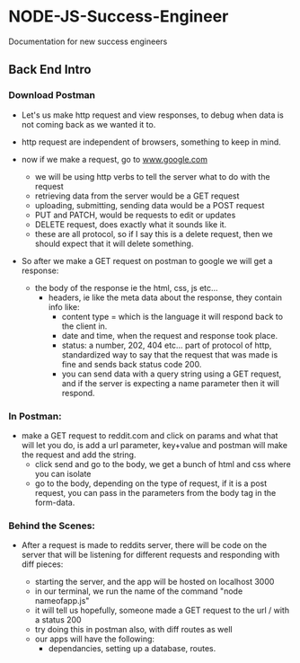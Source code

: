 # NODE-JS-Success-Engineer
Documentation for new success engineers

## Back End Intro

### Download Postman

- Let's us make http request and view responses, to debug when data is not coming back as we wanted it to.

- http request are independent of browsers, something to keep in mind.

- now if we make a request, go to www.google.com

    - we will be using http verbs to tell the server what to do with the request
    - retrieving data from the server would be a GET request
    - uploading, submitting, sending data would be a POST request
    - PUT and PATCH, would be requests to edit or updates
    - DELETE request, does exactly what it sounds like it.
    - these are all protocol, so if I say this is a delete request, then we should expect that it will delete something.

- So after we make a GET request on postman to google we will get a response:

    - the body of the response ie the html, css, js etc...
        - headers, ie like the meta data about the response, they contain info like:
            - content type = which is the language it will respond back to the client in.
            - date and time, when the request and response took place.
            - status: a number, 202, 404 etc... part of protocol of http, standardized way to say that the request that was made is fine and sends back status code 200.
            - you can send data with a query string using a GET request, and if the server is expecting a name parameter then it will respond.


### In Postman:

- make a GET request to reddit.com and click on params and what that will let you do, is add a url parameter, key+value and postman will make the request and add the string.
    - click send and go to the body, we get a bunch of html and css where you can isolate
    - go to the body, depending on the type of request, if it is a post request, you can pass in the parameters from the body tag in the form-data.


### Behind the Scenes:

- After a request is made to reddits server, there will be code on the server that will be listening for different requests and responding with diff pieces:

    - starting the server, and the app will be hosted on localhost 3000
    - in our terminal, we run the name of the command "node nameofapp.js"
    - it will tell us hopefully, someone made a GET request to the url / with a status 200
    - try doing this in postman also, with diff routes as well
    - our apps will have the following:
        - dependancies, setting up a database, routes.
